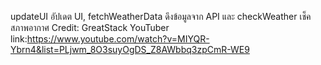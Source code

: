 updateUI อัปเดต UI, fetchWeatherData ดึงข้อมูลจาก API และ checkWeather เช็คสภาพอากาศ
Credit: GreatStack YouTuber 
link:https://www.youtube.com/watch?v=MIYQR-Ybrn4&list=PLjwm_8O3suyOgDS_Z8AWbbq3zpCmR-WE9
